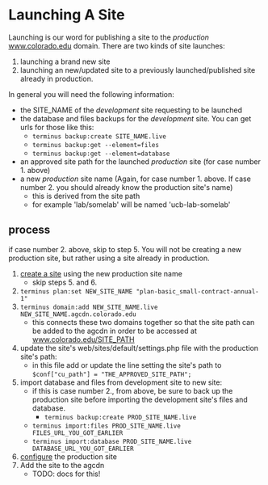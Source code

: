 # Launching A Site

Launching is our word for publishing a site to the *production* www.colorado.edu domain. There are two kinds of site launches:

1. launching a brand new site
2. launching an new/updated site to a previously launched/published site already in production.

In general you will need the following information:

- the SITE_NAME of the *development* site requesting to be launched
- the database and files backups for the *development* site. You can get urls for those like this:
    - `terminus backup:create SITE_NAME.live`
    - `terminus backup:get --element=files`
    - `terminus backup:get --element=database`
- an approved site path for the launched *production* site (for case number 1. above)
- a new *production* site name (Again, for case number 1. above. If case number 2. you should already know the production site's name)
  - this is derived from the site path
  - for example 'lab/somelab' will be named 'ucb-lab-somelab'

## process

if case number 2. above, skip to step 5. You will not be creating a new production site, but rather using a site already in production.

1. [create a site](Pantheon-creating_a_site) using the new production site name
    - skip steps 5. and 6.
2. `terminus plan:set NEW_SITE_NAME "plan-basic_small-contract-annual-1"`
3. `terminus domain:add NEW_SITE_NAME.live NEW_SITE_NAME.agcdn.colorado.edu`
    - this connects these two domains together so that the site path can be added to the agcdn in order to be accessed at www.colorado.edu/SITE_PATH
4. update the site's web/sites/default/settings.php file with the production site's path:
    - in this file add or update the line setting the site's path to `$conf["cu_path"] = "THE_APPROVED_SITE_PATH";`
5. import database and files from development site to new site:
    - if this is case number 2., from above, be sure to back up the production site before importing the development site's files and database.
        - `terminus backup:create PROD_SITE_NAME.live`
    - `terminus import:files PROD_SITE_NAME.live FILES_URL_YOU_GOT_EARLIER`
    - `terminus import:database PROD_SITE_NAME.live DATABASE_URL_YOU_GOT_EARLIER`
6. [configure](Pantheon-configure_a_site) the production site
7. Add the site to the agcdn
    - TODO: docs for this!
